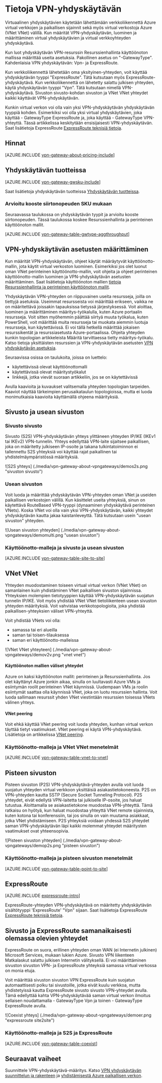 <properties 
   pageTitle="Tietoja VPN-yhdyskäytävän | Microsoft Azure"
   description="Lisätietoja Azure Virtual verkkoja VPN-yhdyskäytävän yhteydet."
   services="vpn-gateway"
   documentationCenter="na"
   authors="cherylmc"
   manager="carmonm"
   editor=""
   tags="azure-resource-manager,azure-service-management"/>
<tags 
   ms.service="vpn-gateway"
   ms.devlang="na"
   ms.topic="get-started-article"
   ms.tgt_pltfrm="na"
   ms.workload="infrastructure-services"
   ms.date="10/18/2016"
   ms.author="cherylmc" />

# <a name="about-vpn-gateway"></a>Tietoja VPN-yhdyskäytävän


Virtuaalinen yhdyskäytävien käytetään lähettämään verkkoliikennettä Azure virtual verkkojen ja paikallisen sijainnit sekä myös virtual verkostoja Azure (VNet VNet) välillä. Kun määrität VPN-yhdyskäytävän, luominen ja määrittäminen virtual yhdyskäytävien ja virtual verkkoyhteyden yhdyskäytävä.

Kun luot yhdyskäytävän VPN-resurssin Resurssienhallinta käyttöönoton mallissa määrittää useita asetuksia. Pakollinen asetus on "-GatewayType". Kahdenlaisia VPN yhdyskäytävän: Vpn- ja ExpressRoute. 

Kun verkkoliikennettä lähetetään oma yksityinen-yhteyden, voit käyttää yhdyskäytävän tyyppi "ExpressRoute". Tätä kutsutaan myös ExpressRoute-yhdyskäytävä. Kun verkkoliikennettä on lähetetty salattu julkisen yhteyden, käytä yhdyskäytävän tyyppi "Vpn". Tätä kutsutaan nimellä VPN-yhdyskäytävä. Sivuston sivusto-kohdan sivuston ja VNet VNet yhteydet kaikki käyttävät VPN-yhdyskäytävän.

Kunkin virtual verkon voi olla vain yksi VPN-yhdyskäytävän yhdyskäytävän tyyppiä kohden. Esimerkiksi voi olla yksi virtual yhdyskäytävien, joka käyttää - GatewayType ExpressRoute ja, joka käyttää - GatewayType VPN-yhteyttä. Tässä artikkelissa keskitytään ensisijaisesti VPN-yhdyskäytävän. Saat lisätietoja ExpressRoute [ExpressRoute teknisiä tietoja](../expressroute/expressroute-introduction.md).

## <a name="pricing"></a>Hinnat

[AZURE.INCLUDE [vpn-gateway-about-pricing-include](../../includes/vpn-gateway-about-pricing-include.md)] 


## <a name="gateway-skus"></a>Yhdyskäytävän tuotteissa

[AZURE.INCLUDE [vpn-gateway-gwsku-include](../../includes/vpn-gateway-gwsku-include.md)]

Saat lisätietoja yhdyskäytävän tuotteissa [Yhdyskäytävän tuotteissa](vpn-gateway-about-vpn-gateway-settings.md#gwsku).

### <a name="estimated-aggregate-throughput-by-sku"></a>Arvioitu kooste siirtonopeuden SKU mukaan

Seuraavassa taulukossa on yhdyskäytävän tyypit ja arvioitu kooste siirtonopeuden. Tässä taulukossa koskee Resurssienhallinta ja perinteinen käyttöönoton mallit.

[AZURE.INCLUDE [vpn-gateway-table-gwtype-aggthroughput](../../includes/vpn-gateway-table-gwtype-aggtput-include.md)] 

## <a name="configuring-a-vpn-gateway"></a>VPN-yhdyskäytävän asetusten määrittäminen

Kun määrität VPN-yhdyskäytävän, ohjeet käytät määräytyvät käyttöönotto-mallin, jota käytit virtual verkoston luominen. Esimerkiksi jos olet luonut oman VNet perinteinen käyttöönotto-mallin, voit ohjeita ja ohjeet perinteinen käyttöönotto-mallin luominen ja VPN-yhdyskäytävän asetusten määrittäminen. Saat lisätietoja käyttöönoton mallien [tietoja Resurssienhallinta ja perinteinen käyttöönoton mallit](../resource-manager-deployment-model.md).

Yhdyskäytävän VPN-yhteyden on riippuvainen useita resursseja, joilla on tiettyjä asetuksia. Useimmat resursseista voi määrittää erikseen, vaikka ne on määritettävä joissakin tapauksissa tietyssä järjestyksessä. Voit aloittaa, luominen ja määrittäminen määritys-työkalulla, kuten Azure portaalin resursseja. Voit sitten myöhemmin päättää siirtyä muuta työkalua, kuten PowerShell, voit määrittää muita resursseja tai muokata aiemmin luotuja resursseja, kun käytettävissä. Ei voi tällä hetkellä määrittää jokaisen resurssikentät ja resurssiasetusta Azure-portaalissa. Ohjeita yhteyden kunkin topologian artikkeleista Määritä tarvittaessa tietty määritys-työkalu. Katso tietoja yksittäisten resurssien ja VPN-yhdyskäytävän asetusten [VPN yhdyskäytävän asetuksia](vpn-gateway-about-vpn-gateway-settings.md).

Seuraavissa osissa on taulukoita, joissa on luettelo:

- käytettävissä olevat käyttöönottomalli
- käytettävissä olevat määritystyökalut
- linkkejä, jotka vievät suoraan artikkeliin, jos se on käytettävissä

Avulla kaavioita ja kuvaukset valitsemalla yhteyden topologian tarpeiden. Kaaviot näyttää tärkeimpien perusaikataulun topologioissa, mutta ei luoda monimutkaisia kaavioita käyttämällä ohjeena määrityksiä.

## <a name="site-to-site-and-multi-site"></a>Sivusto ja usean sivuston

### <a name="site-to-site"></a>Sivusto sivusto

Sivusto (S2S) VPN-yhdyskäytävän yhteys ylittäneen yhteyden IP/IKE (IKEv1 tai IKEv2) VPN-tunnelin. Yhteys edellyttää VPN-laite sijaitsee paikallisen, joka on määritetty julkiseen IP-osoite ja takana tulkintatoiminnon ei tallennettu S2S yhteyksiä voi käyttää rajat paikallinen tai yhdistelmäympäristössä määrityksiä.   

![S2S yhteys] (./media/vpn-gateway-about-vpngateways/demos2s.png "sivuston sivusto")


### <a name="multi-site"></a>Usean sivuston

Voit luoda ja määrittää yhdyskäytävän VPN-yhteyden oman VNet ja useiden paikallisen verkostojen välillä. Kun käsittelet useita yhteyksiä, sinun on käytettävä RouteBased VPN-tyyppi (dynaaminen yhdyskäytävä perinteinen VNets). Koska VNet voi olla vain yksi VPN-yhdyskäytävän, kaikki yhteydet yhdyskäytävän kautta jakaa kaistanleveyttä. Tätä kutsutaan usein "usean sivuston" yhteyden.
 

![Usean sivuston yhteyden] (./media/vpn-gateway-about-vpngateways/demomulti.png "usean sivuston")

### <a name="deployment-models-and-methods-for-site-to-site-and-multi-site"></a>Käyttöönotto-malleja ja sivusto ja usean sivuston

[AZURE.INCLUDE [vpn-gateway-table-site-to-site](../../includes/vpn-gateway-table-site-to-site-include.md)] 

## <a name="vnet-to-vnet"></a>VNet VNet

Yhteyden muodostaminen toiseen virtual virtual verkon (VNet VNet) on samanlainen kuin yhdistäminen VNet paikallisen sivuston sijainnissa. Yhteyksien molempien tietotyyppien käyttää VPN-yhdyskäytävän suojatun tunnelin IP/IKE. Voit myös yhdistää VNet VNet tietoliikenteen usean sivuston yhteyden määrityksiä. Voit vahvistaa verkkotopologioita, joka yhdistää paikallisen-yhteyksien väliset VPN-yhteyttä.

Voit yhdistää VNets voi olla:

- samassa tai eri alueilla
- saman tai toisen-tilauksessa 
- saman eri käyttöönotto-malleissa


![VNet VNet yhteyteen] (./media/vpn-gateway-about-vpngateways/demov2v.png "vnet vnet")

#### <a name="connections-between-deployment-models"></a>Käyttöönoton mallien väliset yhteydet

Azure on kaksi käyttöönoton mallit: perinteinen ja Resurssienhallinta. Jos olet käyttänyt Azure jonkin aikaa, sinulla on luultavasti Azure VMs ja esiintymän roolit perinteinen VNet käynnissä. Uudempaan VMs ja roolin esiintymät saattaa olla käynnissä VNet, joka on luotu resurssien hallinta. Voit luoda sallimaan resurssit yhden VNet viestintään resurssien toisessa VNets välinen yhteys.

#### <a name="vnet-peering"></a>VNet peering

Voit ehkä käyttää VNet peering voit luoda yhteyden, kunhan virtual verkon täyttää tietyt vaatimukset. VNet peering ei käytä VPN-yhdyskäytävä. Lisätietoja on artikkelissa [VNet peering](../virtual-network/virtual-network-peering-overview.md).


### <a name="deployment-models-and-methods-for-vnet-to-vnet"></a>Käyttöönotto-malleja ja VNet VNet menetelmät

[AZURE.INCLUDE [vpn-gateway-table-vnet-to-vnet](../../includes/vpn-gateway-table-vnet-to-vnet-include.md)] 


## <a name="point-to-site"></a>Pisteen sivuston

Pisteen sivuston (P2S) VPN-yhdyskäytävä-yhteyden avulla voit luoda suojatun yhteyden virtual verkkoon yksittäisiä asiakastietokoneesta. P2S on VPN-yhteyden kautta SSTP (Secure Socket Tunneling Protocol). P2S yhteydet, eivät edellytä VPN-laitetta tai julkiselle IP-osoite, jos haluat tutustua. Aloittamalla se asiakastietokone muodostaa VPN-yhteyttä. Tämä ratkaisu on hyötyä, kun haluat muodostaa yhteyttä VNet remote sijainnista, kuten kotona tai konferenssiin, tai jos sinulla on vain muutama asiakkaat, jotka VNet yhdistämiseen. P2S yhteyksiä voidaan yhdessä S2S yhteydet saman VPN-yhdyskäytävän läpi kaikki molemmat yhteydet määritysten vaatimukset ovat yhteensopivia.


![Pisteen sivuston yhteyden] (./media/vpn-gateway-about-vpngateways/demop2s.png "pisteen sivuston")

### <a name="deployment-models-and-methods-for-point-to-site"></a>Käyttöönotto-malleja ja pisteen sivuston menetelmät

[AZURE.INCLUDE [vpn-gateway-table-point-to-site](../../includes/vpn-gateway-table-point-to-site-include.md)] 


## <a name="expressroute"></a>ExpressRoute

[AZURE.INCLUDE [expressroute-intro](../../includes/expressroute-intro-include.md)]

ExpressRoute-yhteyden VPN-yhdyskäytävä on määritetty yhdyskäytävän sisältötyyppi 'ExpressRoute' "Vpn" sijaan. Saat lisätietoja ExpressRoute [ExpressRoute teknisiä tietoja](../expressroute/expressroute-introduction.md).


## <a name="site-to-site-and-expressroute-coexisting-connections"></a>Sivusto ja ExpressRoute samanaikaisesti olemassa olevien yhteydet

ExpressRoute on suora, erillinen yhteyden oman WAN (ei Internetin julkinen) Microsoft Services, mukaan lukien Azure. Sivusto VPN liikenteen Matkalaskut salattu julkisen Internetin välityksellä. Ei voi määrittäminen sivuston sivuston VPN- ja ExpressRoute yhteyksiä samassa virtual verkossa on monia etuja.

Voit määrittää sivuston sivuston VPN ExpressRoute kuin suojatun automaattisesti polku tai sivustoille, jotka eivät kuulu verkkoa, mutta yhdistetyissä kautta ExpressRoute sivusto sivusto VPN-yhteydet avulla. Tämä edellyttää kahta VPN-yhdyskäytävää saman virtual verkon ilmoitus sellaisen noudattamalla - GatewayType Vpn ja toinen - GatewayType ExpressRoute avulla.


![Coexist yhteys] (./media/vpn-gateway-about-vpngateways/demoer.png "expressroute site2site")


### <a name="deployment-models-and-methods-for-s2s-and-expressroute"></a>Käyttöönotto-malleja ja S2S ja ExpressRoute

[AZURE.INCLUDE [vpn-gateway-table-coexist](../../includes/vpn-gateway-table-coexist-include.md)] 


## <a name="next-steps"></a>Seuraavat vaiheet

Suunnittele VPN-yhdyskäytävä-määritys. Katso [VPN yhdyskäytävän suunnittelun ja rakenteen](vpn-gateway-plan-design.md) ja [yhdistämisestä Azure paikallisen verkon](../guidance/guidance-connecting-your-on-premises-network-to-azure.md).








 
